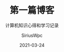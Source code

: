 ---
layout:     post
title:      第一篇博客
subtitle:   计算机知识心得和学习记录
date:       2021-03-24
author:     SiriusWpc
header-img: img/xxx.jpg
catalog: true
tags:
    - 第一篇博客
---
